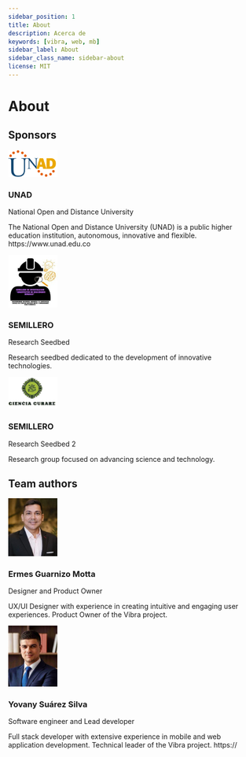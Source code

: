 ```yaml
---
sidebar_position: 1
title: About
description: Acerca de
keywords: [vibra, web, mb]
sidebar_label: About
sidebar_class_name: sidebar-about
license: MIT
---
```

# About
 ## Sponsors
<div class="card">
  <img src="/img/sponsors/logo_unad.png" alt="UNAD Logo" width="100" />
  <h3>UNAD</h3>
  <p>National Open and Distance University</p>
  <p>The National Open and Distance University (UNAD) is a public higher education institution, autonomous, innovative and flexible. https://www.unad.edu.co </p>
</div>

<div class="card">
  <img src="/img/sponsors/logo_semillero.jpg" alt="SEMILLERO Logo" width="100" />
  <h3>SEMILLERO</h3>
  <p>Research Seedbed</p>
  <p>Research seedbed dedicated to the development of innovative technologies.</p>
</div>

<div class="card">
  <img src="/img/sponsors/ciencia_curare.png" alt="SEMILLERO 2 Logo" width="100" />
  <h3>SEMILLERO</h3>
  <p>Research Seedbed 2</p>
  <p>Research group focused on advancing science and technology.</p>
</div>

## Team authors
<div class="card">
  <img src="/img/sponsors/ermes_guarnizo_motta.jpeg" alt="Ermes Guarnizo Motta" width="100" />
  <h3>Ermes Guarnizo Motta</h3>
  <p>Designer and Product Owner</p>
  <p>UX/UI Designer with experience in creating intuitive and engaging user experiences. Product Owner of the Vibra project.</p>
</div>

<div class="card">
  <img src="/img/sponsors/6803296.jpeg" alt="Yovany Suárez Silva" width="100" />
  <h3>Yovany Suárez Silva</h3>
  <p>Software engineer and Lead developer</p>
  <p>Full stack developer with extensive experience in mobile and web application development. Technical leader of the Vibra project. https://</p>
</div>